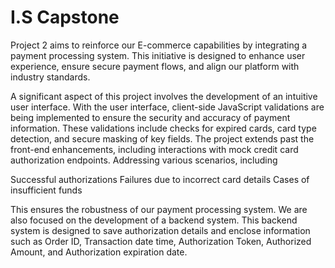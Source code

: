 # I.S Capstone 
Project 2 aims to reinforce our E-commerce capabilities by integrating a payment processing system. This initiative is designed to enhance user experience, ensure secure payment flows, and align our platform with industry standards.

A significant aspect of this project involves the development of an intuitive user interface. With the user interface, client-side JavaScript validations are being implemented to ensure the security and accuracy of payment information. These validations include checks for expired cards, card type detection, and secure masking of key fields.
The project extends past the front-end enhancements, including interactions with mock credit card authorization endpoints. Addressing various scenarios, including 

Successful authorizations
Failures due to incorrect card details
Cases of insufficient funds

This ensures the robustness of our payment processing system. We are also focused on the development of a backend system. This backend system is designed to save authorization details and enclose information such as Order ID, Transaction date time, Authorization Token, Authorized Amount, and Authorization expiration date.
